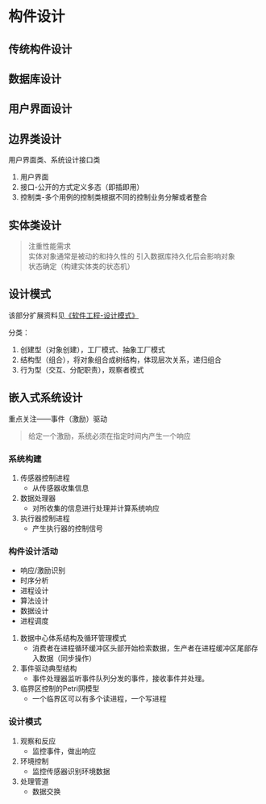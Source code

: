 # 构件设计

## 传统构件设计


## 数据库设计


## 用户界面设计


## 边界类设计

用户界面类、系统设计接口类  

1. 用户界面  
2. 接口-公开的方式定义多态（即插即用）    
3. 控制类-多个用例的控制类根据不同的控制业务分解或者整合  

## 实体类设计
> 注重性能需求  
> 实体对象通常是被动的和持久性的
> 引入数据库持久化后会影响对象  
> 状态确定（构建实体类的状态机）  


## 设计模式
该部分扩展资料见[《软件工程-设计模式》](https://www.cnblogs.com/ye-buaascse/p/10753219.html)

分类：  
1. 创建型（对象创建），工厂模式、抽象工厂模式  
2. 结构型（组合），将对象组合成树结构，体现层次关系，递归组合  
3. 行为型（交互、分配职责），观察者模式  

## 嵌入式系统设计
重点关注——事件（激励）驱动  
> 给定一个激励，系统必须在指定时间内产生一个响应

### 系统构建
1. 传感器控制进程
	- 从传感器收集信息    
2. 数据处理器  
	- 对所收集的信息进行处理并计算系统响应  
3. 执行器控制进程  
	- 产生执行器的控制信号  

### 构件设计活动

- 响应/激励识别  
- 时序分析  
- 进程设计  
- 算法设计  
- 数据设计
- 进程调度  

1. 数据中心体系结构及循环管理模式
	- 消费者在进程循环缓冲区头部开始检索数据，生产者在进程缓冲区尾部存入数据（同步操作）  
2. 事件驱动典型结构
	- 事件处理器监听事件队列分发的事件，接收事件并处理。
3. 临界区控制的Petri网模型  
	- 一个临界区可以有多个读进程，一个写进程

### 设计模式

1. 观察和反应  
	- 监控事件，做出响应
2. 环境控制
	- 监控传感器识别环境数据
3. 处理管道
	- 数据交换





